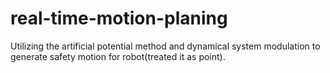 # real-time-motion-planing
Utilizing the artificial potential method and dynamical system modulation to generate safety motion for robot(treated it as point). 
